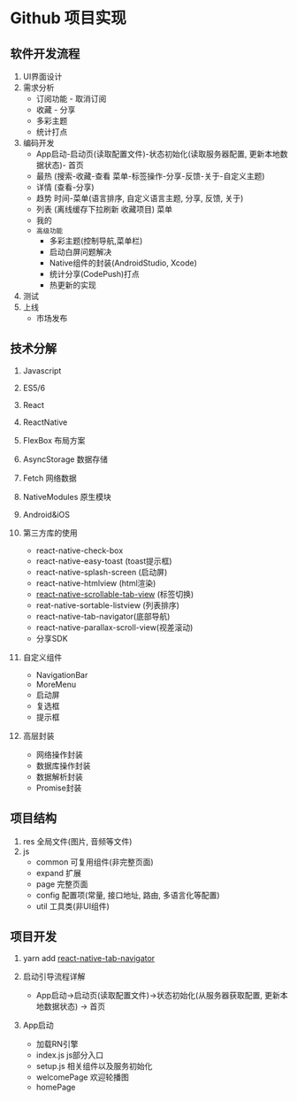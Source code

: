 # Github 项目实现

## 软件开发流程
1. UI界面设计
2. 需求分析
    - 订阅功能 - 取消订阅
    - 收藏 - 分享
    - 多彩主题
    - 统计打点
3. 编码开发
    - App启动-启动页(读取配置文件)-状态初始化(读取服务器配置, 更新本地数据状态)- 首页
    - 最热 (搜索-收藏-查看  菜单-标签操作-分享-反馈-关于-自定义主题)
    - 详情 (查看-分享)
    - 趋势 时间-菜单(语言排序, 自定义语言主题, 分享, 反馈, 关于)
    - 列表 (离线缓存下拉刷新 收藏项目) 菜单
    - 我的
    + `高级功能`
        - 多彩主题(控制导航,菜单栏)
        - 启动白屏问题解决
        - Native组件的封装(AndroidStudio, Xcode)
        - 统计分享(CodePush)打点
        - 热更新的实现
4. 测试
5. 上线
    - 市场发布

## 技术分解
1. Javascript
2. ES5/6
3. React
4. ReactNative
5. FlexBox   布局方案
6. AsyncStorage 数据存储
7. Fetch 网络数据
8. NativeModules 原生模块
9. Android&iOS
10. 第三方库的使用
    - react-native-check-box
    - react-native-easy-toast  (toast提示框)
    - react-native-splash-screen (启动屏)
    - react-native-htmlview (html渲染)
    - [react-native-scrollable-tab-view](https://github.com/skv-headless/react-native-scrollable-tab-view) (标签切换)
    - reat-native-sortable-listview (列表排序)
    - react-native-tab-navigator(底部导航)
    - react-native-parallax-scroll-view(视差滚动)
    - 分享SDK
11. 自定义组件
    - NavigationBar
    - MoreMenu
    - 启动屏
    - 复选框
    - 提示框

12. 高层封装
    - 网络操作封装
    - 数据库操作封装
    - 数据解析封装
    - Promise封装

## 项目结构
1. res 全局文件(图片, 音频等文件)
2. js
    - common 可复用组件(非完整页面)
    - expand 扩展
    - page 完整页面
    - config 配置项(常量, 接口地址, 路由, 多语言化等配置)
    - util 工具类(非UI组件)


## 项目开发
1. yarn add [react-native-tab-navigator](https://github.com/happypancake/react-native-tab-navigator)

2. 启动引导流程详解
    - App启动->启动页(读取配置文件)->状态初始化(从服务器获取配置, 更新本地数据状态) -> 首页

3. App启动
    - 加载RN引擎
    - index.js js部分入口
    - setup.js 相关组件以及服务初始化
    - welcomePage 欢迎轮播图
    - homePage